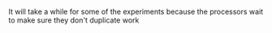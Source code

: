 
It will take a while for some of the experiments because the processors wait to make sure they don't duplicate work